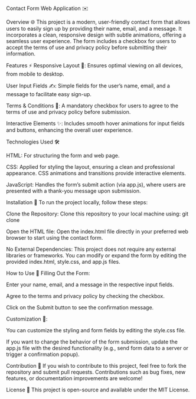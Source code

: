 Contact Form Web Application ✉️

Overview 🌐
This project is a modern, user-friendly contact form that allows users to easily sign up by providing their name, email, and a message. It incorporates a clean, responsive design with subtle animations, offering a seamless user experience. The form includes a checkbox for users to accept the terms of use and privacy policy before submitting their information.

Features ⚡
Responsive Layout 📱: Ensures optimal viewing on all devices, from mobile to desktop.

User Input Fields ✍️: Simple fields for the user’s name, email, and a message to facilitate easy sign-up.

Terms & Conditions 📜: A mandatory checkbox for users to agree to the terms of use and privacy policy before submission.

Interactive Elements ✨: Includes smooth hover animations for input fields and buttons, enhancing the overall user experience.

Technologies Used 🛠️

HTML: For structuring the form and web page.

CSS: Applied for styling the layout, ensuring a clean and professional appearance. CSS animations and transitions provide interactive elements.

JavaScript: Handles the form’s submit action (via app.js), where users are presented with a thank-you message upon submission.

Installation 🚀
To run the project locally, follow these steps:

Clone the Repository:
Clone this repository to your local machine using:
git clone <repository-url>

Open the HTML file:
Open the index.html file directly in your preferred web browser to start using the contact form.

No External Dependencies:
This project does not require any external libraries or frameworks. You can modify or expand the form by editing the provided index.html, style.css, and app.js files.

How to Use 📝
Filling Out the Form:

Enter your name, email, and a message in the respective input fields.

Agree to the terms and privacy policy by checking the checkbox.

Click on the Submit button to see the confirmation message.

Customization 🎨:

You can customize the styling and form fields by editing the style.css file.

If you want to change the behavior of the form submission, update the app.js file with the desired functionality (e.g., send form data to a server or trigger a confirmation popup).

Contribution 🤝
If you wish to contribute to this project, feel free to fork the repository and submit pull requests. Contributions such as bug fixes, new features, or documentation improvements are welcome!

License 📝
This project is open-source and available under the MIT License.
